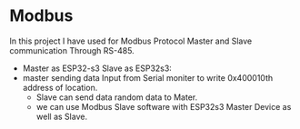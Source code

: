 # Modbus

In this project I have used for Modbus Protocol Master and Slave communication Through RS-485.
- Master as ESP32-s3 Slave as ESP32s3:
- master sending data Input from Serial moniter to write 0x400010th address of location.
  - Slave can send data random data to Mater.
  - we can use Modbus Slave software with ESP32s3 Master Device as well as Slave.
